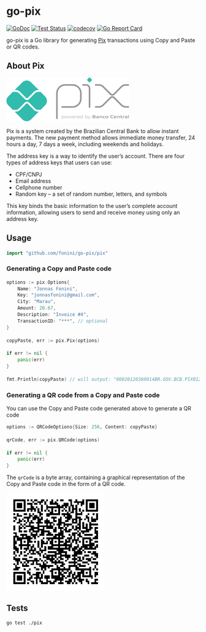 # go-pix #

[![GoDoc](https://img.shields.io/static/v1?label=godoc&message=reference&color=blue)](https://pkg.go.dev/github.com/fonini/go-pix/pix)
[![Test Status](https://github.com/fonini/go-pix/workflows/tests/badge.svg)](https://github.com/fonini/go-pix/actions?query=workflow%3Atests)
[![codecov](https://codecov.io/gh/fonini/go-pix/branch/main/graph/badge.svg?token=9RNR32U66L&force=true)](https://codecov.io/gh/fonini/go-pix)
[![Go Report Card](https://goreportcard.com/badge/github.com/fonini/go-pix?force=true)](https://goreportcard.com/report/github.com/fonini/go-pix)

go-pix is a Go library for generating [Pix](https://www.bcb.gov.br/estabilidadefinanceira/pix) transactions using Copy and Paste or QR codes.

## About Pix ##

![Generated QR code](pix.png?raw=true)

Pix is a system created by the Brazilian Central Bank to allow instant payments. The new payment method allows immediate money transfer, 24 hours a day, 7 days a week, including weekends and holidays.

The address key is a way to identify the user’s account. There are four types of address keys that users can use:

* CPF/CNPJ
* Email address
* Cellphone number
* Random key – a set of random number, letters, and symbols

This key binds the basic information to the user’s complete account information, allowing users to send and receive money using only an address key.

## Usage ##

```go
import "github.com/fonini/go-pix/pix"
```

### Generating a Copy and Paste code

```go
options := pix.Options{
    Name: "Jonnas Fonini",
    Key: "jonnasfonini@gmail.com",
    City: "Marau",
    Amount: 20.67,
    Description: "Invoice #4",
    TransactionID: "***", // optional
}

copyPaste, err := pix.Pix(options)

if err != nil {
	panic(err)
}

fmt.Println(copyPaste) // will output: "00020126580014BR.GOV.BCB.PIX0122jonnasfonini@gmail.com0210Invoice #4520400005303986540520.675802BR5913Jonnas Fonini6005Marau62410503***50300017BR.GOV.BCB.BRCODE01051.0.06304CF13"
```

### Generating a QR code from a Copy and Paste code

You can use the Copy and Paste code generated above to generate a QR code

```go
options := QRCodeOptions{Size: 256, Content: copyPaste}

qrCode, err := pix.QRCode(options)

if err != nil {
	panic(err)
}
```

The ```qrCode``` is a byte array, containing a graphical representation of the Copy and Paste code in the form of a QR code.

![Generated QR code](qr.png?raw=true)

## Tests ##

```
go test ./pix
```